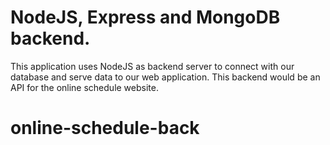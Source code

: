 # NodeJS, Express and MongoDB backend.

This application uses NodeJS as backend server to connect with our database and serve data to our web application. This backend would be an API for the online schedule website.

# online-schedule-back
